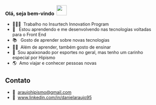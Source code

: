 ### Olá, seja bem-vindo &nbsp;<img width="33px" src="https://user-images.githubusercontent.com/1303154/88677602-1635ba80-d120-11ea-84d8-d263ba5fc3c0.gif" />

- 👨🏾‍💻&nbsp;  Trabalho no Insurtech Innovation Program
- 🧠 &nbsp; Estou aprendendo e me desenvolvendo nas tecnologias voltadas para o Front End
- 📚 &nbsp; Gosto de aprender sobre novas tecnologias
- ✌🏾&nbsp; Além de aprender, também gosto de ensinar 
- 🏇&nbsp; Sou apaixonado por esportes no geral, mas tenho um carinho especial por Hipismo
- 🌎&nbsp; Amo viajar e conhecer pessoas novas

## Contato ##

- 📧&nbsp; araujohipismo@gmail.com
- 🔗&nbsp; www.linkedin.com/in/danielaraujo95
